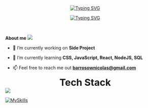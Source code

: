 <br>
<p align="center">
    <a href="https://git.io/typing-svg"><img
            src="https://readme-typing-svg.herokuapp.com?font=Fira+Code&size=28&pause=1000&color=A265F7&random=false&width=435&lines=Hi%2C+I'm+Nicolas+Barroso;Back-End+developer;1%25+better+every+day...%3C3"
            alt="Typing SVG" /></a>
</p>
<p align="center">
    <a href="https://git.io/typing-svg"><img
            src="https://readme-typing-svg.herokuapp.com?font=Fira+Code&size=28&pause=1000&color=A265F7&random=false&width=435&lines=Software+Engineer+Student;Active+Learner%2FResearcher;coder+lover+%7B...%7D"
            alt="Typing SVG" /></a>
</p>
<br>


**About me**
<img src="https://user-images.githubusercontent.com/73097560/115834477-dbab4500-a447-11eb-908a-139a6edaec5c.gif">
<br>

<!--Intro start-->
- 🔭 I’m currently working on **Side Project**

- 🌱 I’m currently learning **CSS, JavaScript, React, NodeJS, SQL**

- 📫 Feel free to reach me out **barrosownicolas@gmail.com**

<!--Intro end-->
<div style="display: flex; align-items: center; justify-content: center; flex-direction: row;">
    <b style="font-size: 30px;">
        Tech Stack
    </b>
</div>

<img src="https://user-images.githubusercontent.com/73097560/115834477-dbab4500-a447-11eb-908a-139a6edaec5c.gif">

<p align="center">

[![MySkills](https://skillicons.dev/icons?i=html,css,javascript,react,nodejs,mysql,postman&perline=20)](https://skillicons.dev)
</p>
<br>
<br>
<br>
